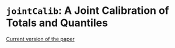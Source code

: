 # `jointCalib`: A Joint Calibration of Totals and Quantiles

[Current version of the paper](https://htmlpreview.github.io/?https://github.com/ncn-foreigners/paper-jointCalib/blob/main/jointCalib.html)



